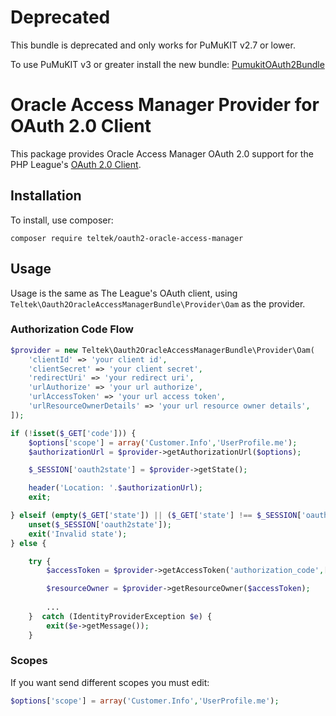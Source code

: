 # Deprecated 

This bundle is deprecated and only works for PuMuKIT v2.7 or lower.

To use PuMuKIT v3 or greater install the new bundle: [PumukitOAuth2Bundle](https://github.com/pumukit/PumukitOAuth2Bundle)


# Oracle Access Manager Provider for OAuth 2.0 Client

This package provides Oracle Access Manager OAuth 2.0 support for the PHP League's [OAuth 2.0 Client](https://github.com/thephpleague/oauth2-client).

## Installation

To install, use composer:

```
composer require teltek/oauth2-oracle-access-manager
```

## Usage

Usage is the same as The League's OAuth client, using `Teltek\Oauth2OracleAccessManagerBundle\Provider\Oam` as the provider.

### Authorization Code Flow

```php
$provider = new Teltek\Oauth2OracleAccessManagerBundle\Provider\Oam(
    'clientId' => 'your client id',
    'clientSecret' => 'your client secret',
    'redirectUri' => 'your redirect uri',
    'urlAuthorize' => 'your url authorize',
    'urlAccessToken' => 'your url access token',
    'urlResourceOwnerDetails' => 'your url resource owner details',
]);

if (!isset($_GET['code'])) {
    $options['scope'] = array('Customer.Info','UserProfile.me');
    $authorizationUrl = $provider->getAuthorizationUrl($options);

    $_SESSION['oauth2state'] = $provider->getState();

    header('Location: '.$authorizationUrl);
    exit;

} elseif (empty($_GET['state']) || ($_GET['state'] !== $_SESSION['oauth2state'])) {
    unset($_SESSION['oauth2state']);
    exit('Invalid state');
} else {

    try {
        $accessToken = $provider->getAccessToken('authorization_code',['code' => $_GET['code']]);

        $resourceOwner = $provider->getResourceOwner($accessToken);
        
        ...
    }  catch (IdentityProviderException $e) {
        exit($e->getMessage());
    }
```


### Scopes 

If you want send different scopes you must edit:

```php
$options['scope'] = array('Customer.Info','UserProfile.me');
```
